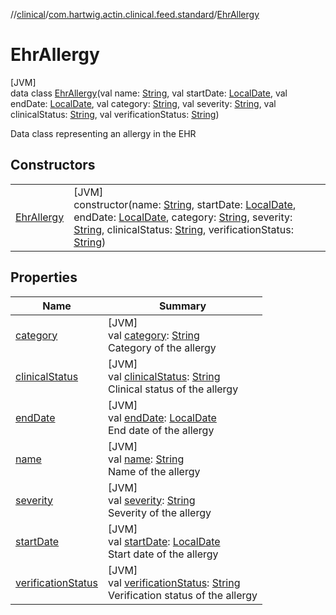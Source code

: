 //[clinical](../../../index.md)/[com.hartwig.actin.clinical.feed.standard](../index.md)/[EhrAllergy](index.md)

# EhrAllergy

[JVM]\
data class [EhrAllergy](index.md)(val name: [String](https://kotlinlang.org/api/latest/jvm/stdlib/kotlin/-string/index.html), val startDate: [LocalDate](https://docs.oracle.com/javase/8/docs/api/java/time/LocalDate.html), val endDate: [LocalDate](https://docs.oracle.com/javase/8/docs/api/java/time/LocalDate.html), val category: [String](https://kotlinlang.org/api/latest/jvm/stdlib/kotlin/-string/index.html), val severity: [String](https://kotlinlang.org/api/latest/jvm/stdlib/kotlin/-string/index.html), val clinicalStatus: [String](https://kotlinlang.org/api/latest/jvm/stdlib/kotlin/-string/index.html), val verificationStatus: [String](https://kotlinlang.org/api/latest/jvm/stdlib/kotlin/-string/index.html))

Data class representing an allergy in the EHR

## Constructors

| | |
|---|---|
| [EhrAllergy](-ehr-allergy.md) | [JVM]<br>constructor(name: [String](https://kotlinlang.org/api/latest/jvm/stdlib/kotlin/-string/index.html), startDate: [LocalDate](https://docs.oracle.com/javase/8/docs/api/java/time/LocalDate.html), endDate: [LocalDate](https://docs.oracle.com/javase/8/docs/api/java/time/LocalDate.html), category: [String](https://kotlinlang.org/api/latest/jvm/stdlib/kotlin/-string/index.html), severity: [String](https://kotlinlang.org/api/latest/jvm/stdlib/kotlin/-string/index.html), clinicalStatus: [String](https://kotlinlang.org/api/latest/jvm/stdlib/kotlin/-string/index.html), verificationStatus: [String](https://kotlinlang.org/api/latest/jvm/stdlib/kotlin/-string/index.html)) |

## Properties

| Name | Summary |
|---|---|
| [category](category.md) | [JVM]<br>val [category](category.md): [String](https://kotlinlang.org/api/latest/jvm/stdlib/kotlin/-string/index.html)<br>Category of the allergy |
| [clinicalStatus](clinical-status.md) | [JVM]<br>val [clinicalStatus](clinical-status.md): [String](https://kotlinlang.org/api/latest/jvm/stdlib/kotlin/-string/index.html)<br>Clinical status of the allergy |
| [endDate](end-date.md) | [JVM]<br>val [endDate](end-date.md): [LocalDate](https://docs.oracle.com/javase/8/docs/api/java/time/LocalDate.html)<br>End date of the allergy |
| [name](name.md) | [JVM]<br>val [name](name.md): [String](https://kotlinlang.org/api/latest/jvm/stdlib/kotlin/-string/index.html)<br>Name of the allergy |
| [severity](severity.md) | [JVM]<br>val [severity](severity.md): [String](https://kotlinlang.org/api/latest/jvm/stdlib/kotlin/-string/index.html)<br>Severity of the allergy |
| [startDate](start-date.md) | [JVM]<br>val [startDate](start-date.md): [LocalDate](https://docs.oracle.com/javase/8/docs/api/java/time/LocalDate.html)<br>Start date of the allergy |
| [verificationStatus](verification-status.md) | [JVM]<br>val [verificationStatus](verification-status.md): [String](https://kotlinlang.org/api/latest/jvm/stdlib/kotlin/-string/index.html)<br>Verification status of the allergy |
